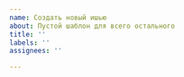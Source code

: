 ```yaml
---
name: Создать новый ишью
about: Пустой шаблон для всего остального
title: ''
labels: ''
assignees: ''

---
```

